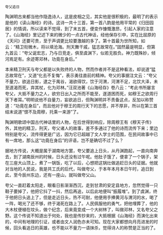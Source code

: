     夸父追日 

   陶渊明古来都当他作隐逸诗人，这是皮相之见，其实他是很积极的，最明了的表示是他的《读山海经》的诗。这诗一共十三首，第一首八韵是他用平常的《归田园居》的情调，所以读来不觉得，到了末五首，便变作慷慨激昂，引起人家的注意了。《山海经》里记述下来的微少的一点古代神话，经他保存引申，实在比屈原的《天问》还要可贵，至于声调更比较要激越的多了。第十首最为世所知，如云：“精卫衔微木，将以填沧海。刑天舞干戚，猛志故常在。”固然最是明显，但第九首云：“夸父诞宏志，乃与日竞走，俱至虞渊下，似若无胜负。神力既殊妙，倾河焉足有。余迹寄邓林，功竟在身后。”

   本来精卫刑天与夸父都是以失败终的人物，然而作者并不是这种看法，却说道“猛志故常在”，又道“化去不复悔”，表示勇往直前的精神。夸父的事据注文云：“夸父不量力，欲追日影，逮之于禺谷，渴欲得饮，饮于河渭，河渭不足，北饮大泽，未至道渴而死，弃其杖，化为邓林。”汪双池著《山海经存》卷八云：“考此书所屡言夸父，大抵不量力之人，欲穷日出入之所而不能至，遂道困而死，如穆王之欲周行天下者耳。”明明说他不自量力，妄欲追日，但陶渊明并不责备这点，反加以称赞道：“功竟在身后”，而且他对于穆王的周行天下的志愿，并不厚非，所以在第三首结末说道“恨不及周穆，托乘一来游”了。

   陶渊明歌颂中国古代神话里的人物，在后世得到响应，除周穆王有《穆天子传》外，其他的精卫，刑天，夸父诸人的故事，差不多通过了他的诗而流传下来；里边特别是夸父，流传得更是广远，因为它已超越了文人学士的范围，在民间故事中已有一席地，那么这“功竟在身后”的评语，岂不是确切不过了么？

   据地方传说，大概是属于湖南地方罢，夸父要追上日头，从丹渊跑起，一直向南奔去，到了湖南辰州的时候，日头还没有过午呢。他肚子饿了，便拿了一个锅子，架在三座大山顶上，煮了一锅饭，吃了以后，心想把这锅灶做追赶日头的证据。他就对当地的人民说，我是共工氏的后代，叫做夸父，于本年本月本日午时，追日到此，至今辰州东边，还有一座山，就叫做夸父山。

   夸父一直赶着太阳走，眼看日影渐渐西沉，走到甘肃的安定县地方，忽然觉得一只鞋子要掉了，他把它抖了一抖，然后再追，以后此地便叫“振履堆”。到了虞渊，终于他把日头追上了，但是走近日头，热不可耐，他便用手捧黄河与渭河的水，喝了一阵，喝光了还不够，终于渴死在路上了。人民佩服他的勇气，把他埋葬了，他的大木杖便植在坟头，做个纪念，后来竟变成一个大树林了，叫做邓林，又名夸父之野。这个传说不知道出于何处，我也是传抄来的，大抵根据《山海经》而演化出来的，中间有地理的引证，或者由文人润色亦未可知。现在大家都想向月亮进发的时候，回头看追日的英雄，也不能以不量力一语抹杀，觉得诗人的称赞是正当的了。

